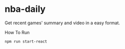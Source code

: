 # nba-daily
Get recent games' summary and video in a easy format.

How To Run
```
npm run start-react
```
